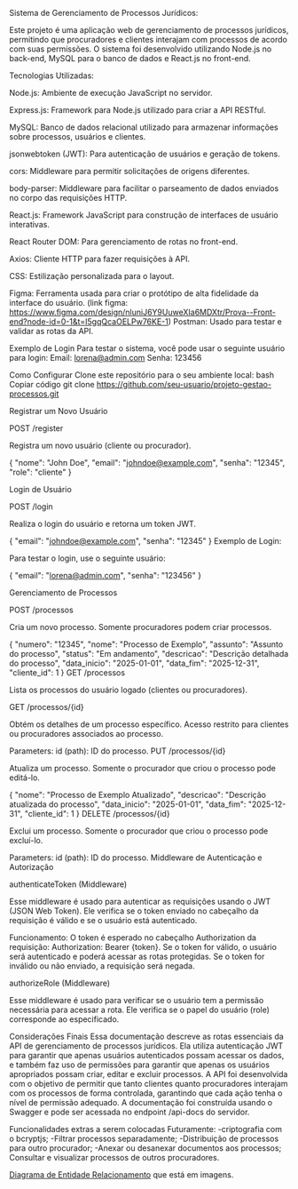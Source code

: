 Sistema de Gerenciamento de Processos Jurídicos:

Este projeto é uma aplicação web de gerenciamento de processos jurídicos, permitindo que procuradores e clientes interajam com processos de acordo com suas permissões. O sistema foi desenvolvido utilizando Node.js no back-end, MySQL para o banco de dados e React.js no front-end.

Tecnologias Utilizadas:

Node.js: Ambiente de execução JavaScript no servidor.

Express.js: Framework para Node.js utilizado para criar a API RESTful.

MySQL: Banco de dados relacional utilizado para armazenar informações sobre processos, usuários e clientes.

jsonwebtoken (JWT): Para autenticação de usuários e geração de tokens.

cors: Middleware para permitir solicitações de origens diferentes.

body-parser: Middleware para facilitar o parseamento de dados enviados no corpo das requisições HTTP.

React.js: Framework JavaScript para construção de interfaces de usuário interativas.

React Router DOM: Para gerenciamento de rotas no front-end.

Axios: Cliente HTTP para fazer requisições à API.

CSS: Estilização personalizada para o layout.

Figma: Ferramenta usada para criar o protótipo de alta fidelidade da interface do usuário.
(link figma: https://www.figma.com/design/nluniJ6Y9UuweXIa6MDXtr/Prova--Front-end?node-id=0-1&t=I5gqQcaOELPw76KE-1)
Postman: Usado para testar e validar as rotas da API.

Exemplo de Login
Para testar o sistema, você pode usar o seguinte usuário para login:
Email: lorena@admin.com
Senha: 123456

Como Configurar
Clone este repositório para o seu ambiente local:
bash
Copiar código
git clone https://github.com/seu-usuario/projeto-gestao-processos.git

Registrar um Novo Usuário

 POST /register

 Registra um novo usuário (cliente ou procurador).

{
  "nome": "John Doe",
  "email": "johndoe@example.com",
  "senha": "12345",
  "role": "cliente"
}


Login de Usuário

 POST /login

 Realiza o login do usuário e retorna um token JWT.

{
  "email": "johndoe@example.com",
  "senha": "12345"
}
 Exemplo de Login:

 Para testar o login, use o seguinte usuário:

 
{
  "email": "lorena@admin.com",
  "senha": "123456"
}


Gerenciamento de Processos

 POST /processos

 Cria um novo processo. Somente procuradores podem criar processos.


{
  "numero": "12345",
  "nome": "Processo de Exemplo",
  "assunto": "Assunto do processo",
  "status": "Em andamento",
  "descricao": "Descrição detalhada do processo",
  "data_inicio": "2025-01-01",
  "data_fim": "2025-12-31",
  "cliente_id": 1
}
 GET /processos

 Lista os processos do usuário logado (clientes ou procuradores).

 GET /processos/{id}

 Obtém os detalhes de um processo específico. Acesso restrito para clientes ou procuradores associados ao processo.

 Parameters:
id (path): ID do processo.
PUT /processos/{id}

 Atualiza um processo. Somente o procurador que criou o processo pode editá-lo.

{
  "nome": "Processo de Exemplo Atualizado",
  "descricao": "Descrição atualizada do processo",
  "data_inicio": "2025-01-01",
  "data_fim": "2025-12-31",
  "cliente_id": 1
}
 DELETE /processos/{id}

 Exclui um processo. Somente o procurador que criou o processo pode excluí-lo.

 Parameters:
id (path): ID do processo.
Middleware de Autenticação e Autorização

 authenticateToken (Middleware)

 Esse middleware é usado para autenticar as requisições usando o JWT (JSON Web Token). Ele verifica se o token enviado no cabeçalho da requisição é válido e se o usuário está autenticado.

 Funcionamento: O token é esperado no cabeçalho Authorization da requisição: Authorization: Bearer {token}. Se o token for válido, o usuário será autenticado e poderá acessar as rotas protegidas. Se o token for inválido ou não enviado, a requisição será negada.

 authorizeRole (Middleware)

 Esse middleware é usado para verificar se o usuário tem a permissão necessária para acessar a rota. Ele verifica se o papel do usuário (role) corresponde ao especificado.



Considerações Finais
Essa documentação descreve as rotas essenciais da API de gerenciamento de processos jurídicos. Ela utiliza autenticação JWT para garantir que apenas usuários autenticados possam acessar os dados, e também faz uso de permissões para garantir que apenas os usuários apropriados possam criar, editar e excluir processos.
A API foi desenvolvida com o objetivo de permitir que tanto clientes quanto procuradores interajam com os processos de forma controlada, garantindo que cada ação tenha o nível de permissão adequado.
A documentação foi construída usando o Swagger e pode ser acessada no endpoint /api-docs do servidor.

Funcionalidades extras a serem colocadas Futuramente:
-criptografia com o bcryptjs;
-Filtrar processos separadamente;
-Distribuição de processos para outro procurador;
-Anexar ou desanexar documentos aos processos;
Consultar e visualizar processos de outros procuradores.

[Diagrama de Entidade Relacionamento](imagens/Diagrama%20de%20entidade%20Relacionamento.drawio) que está em imagens.


